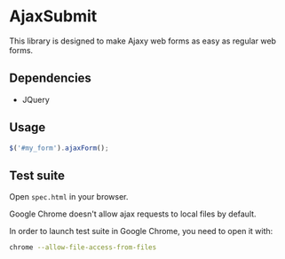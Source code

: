 # AjaxSubmit

This library is designed to make Ajaxy web forms as easy as regular web forms.

## Dependencies

* JQuery

## Usage

``` js
$('#my_form').ajaxForm();
```


## Test suite

Open `spec.html` in your browser.

Google Chrome doesn't allow ajax requests to local files by default.

In order to launch test suite in Google Chrome, you need to open it with:

``` sh
chrome --allow-file-access-from-files
```
